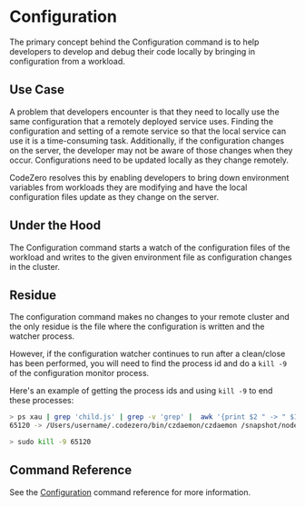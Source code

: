 # Configuration

The primary concept behind the Configuration command is to help developers to develop and debug their code locally by bringing in configuration from a workload.

## Use Case

A problem that developers encounter is that they need to locally use the same configuration that a remotely deployed service uses. Finding the configuration and setting of a remote service so that the local service can use it is a time-consuming task. Additionally, if the configuration changes on the server, the developer may not be aware of those changes when they occur. Configurations need to be updated locally as they change remotely.

CodeZero resolves this by enabling developers to bring down environment variables from workloads they are modifying and have the local configuration files update as they change on the server.

## Under the Hood

The Configuration command starts a watch of the configuration files of the workload and writes to the given environment file as configuration changes in the cluster.

## Residue

The configuration command makes no changes to your remote cluster and the only residue is the file where the configuration is written and the watcher process.

However, if the configuration watcher continues to run after a clean/close has been performed, you will need to find the process id and do a `kill -9` of the configuration monitor process.

Here's an example of getting the process ids and using `kill -9` to end these processes:

```bash
> ps xau | grep 'child.js' | grep -v 'grep' |  awk '{print $2 " -> " $11, $12}'
65120 -> /Users/username/.codezero/bin/czdaemon/czdaemon /snapshot/node-monorepo/gulpfile.js/tmp/czdaemon/package/lib/engine/services/monitors/env/child.js
```

```bash
> sudo kill -9 65120
```

## Command Reference

See the [Configuration](/references/configuration) command reference for more information.
